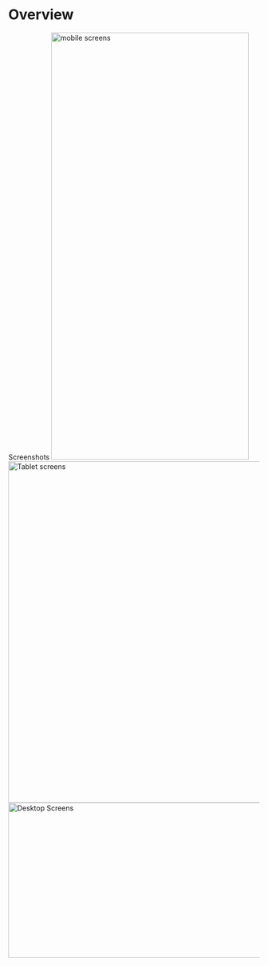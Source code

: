 # Overview
Screenshots
<img width="396" height="857" alt="mobile screens" src="https://github.com/user-attachments/assets/7b8234d2-d2a7-4de4-b9a1-f9a33945947b" />
<img width="512" height="685" alt="Tablet screens" src="https://github.com/user-attachments/assets/00d2c000-4661-4007-a32e-604d96775f43" />
<img width="602" height="311" alt="Desktop Screens" src="https://github.com/user-attachments/assets/09d7b858-3ece-4452-a414-8cbb1308c146" />
